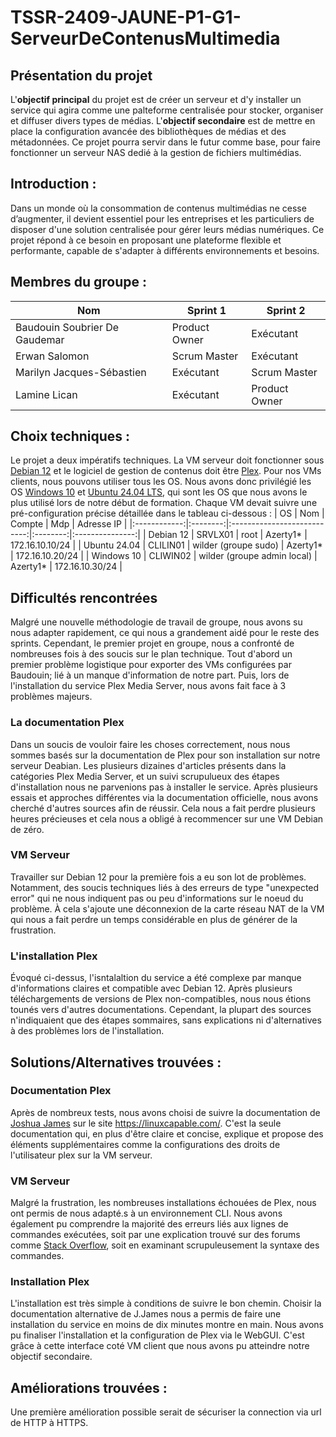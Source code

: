 # TSSR-2409-JAUNE-P1-G1-ServeurDeContenusMultimedia

## Présentation du projet
L'**objectif principal** du projet est de créer un serveur et d'y installer un service qui agira comme une palteforme centralisée pour stocker, organiser et diffuser divers types de médias.
L'**objectif secondaire** est de mettre en place la configuration avancée des bibliothèques de médias et des métadonnées. Ce projet pourra servir dans le futur comme base, pour faire fonctionner un serveur NAS dedié à la gestion de fichiers multimédias. 

## Introduction : 
Dans un monde où la consommation de contenus multimédias ne cesse d’augmenter, il devient essentiel pour les entreprises et les particuliers de disposer d'une solution centralisée pour gérer leurs médias numériques. Ce projet répond à ce besoin en proposant une plateforme flexible et performante, capable de s'adapter à différents environnements et besoins.

## Membres du groupe :
| Nom                           | Sprint 1      | Sprint 2      |
|-------------------------------|---------------|---------------|
| Baudouin Soubrier De Gaudemar | Product Owner | Exécutant     |
| Erwan Salomon                 | Scrum Master  | Exécutant     |
| Marilyn Jacques-Sébastien     | Exécutant     | Scrum Master  |
| Lamine Lican                  | Exécutant     | Product Owner |

## Choix techniques :

Le projet a deux impératifs techniques. La VM serveur doit fonctionner sous [Debian 12](https://www.debian.org/) et le logiciel de gestion de contenus doit être [Plex](https://www.plex.tv/). Pour nos VMs clients, nous pouvons utiliser tous les OS.
Nous avons donc privilégié les OS [Windows 10](https://www.microsoft.com/fr-fr/software-download/windows10%20) et [Ubuntu 24.04 LTS](https://ubuntu.com/blog/tag/ubuntu-24-04-lts), qui sont les OS que nous avons le plus utilisé lors de notre début de formation.
Chaque VM devait suivre une pré-configuration précise détaillée dans le tableau ci-dessous :
|     OS       |    Nom   |            Compte           |    Mdp   |    Adresse IP   |
|:------------:|:--------:|:---------------------------:|:--------:|:---------------:|
|   Debian 12  |  SRVLX01 |             root            | Azerty1* | 172.16.10.10/24 |
| Ubuntu 24.04 | CLILIN01 |     wilder (groupe sudo)    | Azerty1* | 172.16.10.20/24 |
|  Windows 10  | CLIWIN02 | wilder (groupe admin local) | Azerty1* | 172.16.10.30/24 |


## Difficultés rencontrées

Malgré une nouvelle méthodologie de travail de groupe, nous avons su nous adapter rapidement, ce qui nous a grandement aidé pour le reste des sprints. Cependant, le premier projet en groupe, nous a confronté de nombreuses fois à des soucis sur le plan technique. Tout d'abord un premier problème logistique pour exporter des VMs configurées par Baudouin; lié à un manque d'information de notre part. Puis, lors de l'installation du service Plex Media Server, nous avons fait face à 3 problèmes majeurs.

### La documentation Plex
Dans un soucis de vouloir faire les choses correctement, nous nous sommes basés sur la documentation de Plex pour son installation sur notre serveur Deabian. Les plusieurs dizaines d'articles présents dans la catégories Plex Media Server, et un suivi scrupulueux des étapes d'installation nous ne parvenions pas à installer le service. Après plusieurs essais et approches différentes via la documentation officielle, nous avons cherché d'autres sources afin de réussir.
Cela nous a fait perdre plusieurs heures précieuses et cela nous a obligé à recommencer sur une VM Debian de zéro.


### VM Serveur 
Travailler sur Debian 12 pour la première fois a eu son lot de problèmes. Notamment, des soucis techniques liés à des erreurs de type "unexpected error" qui ne nous indiquent pas ou peu d'informations sur le noeud du problème. À cela s'ajoute une déconnexion de la carte réseau NAT de la VM qui nous a fait perdre un temps considérable en plus de générer de la frustration.  

### L'installation Plex
Évoqué ci-dessus, l'isntalaltion du service a été complexe par manque d'informations claires et compatible avec Debian 12. Après plusieurs téléchargements de versions de Plex non-compatibles, nous nous étions tounés vers d'autres documentations. Cependant, la plupart des sources n'indiquaient que des étapes sommaires, sans explications ni d'alternatives à des problèmes lors de l'installation.   

## Solutions/Alternatives trouvées :

### Documentation Plex
Après de nombreux tests, nous avons choisi de suivre la documentation de [Joshua James](https://twitter.com/joshism_j) sur le site https://linuxcapable.com/. C'est la seule documentation qui, en plus d'être claire et concise, explique et propose des éléments supplémentaires comme la configurations des droits de l'utilisateur plex sur la VM serveur. 

### VM Serveur
Malgré la frustration, les nombreuses installations échouées de Plex, nous ont permis de nous adapté.s à un environnement CLI. Nous avons également pu comprendre la majorité des erreurs liés aux lignes de     commandes exécutées, soit par une explication trouvé sur des forums comme [Stack Overflow](https://stackoverflow.com/), soit en examinant scrupuleusement la syntaxe des commandes. 

### Installation Plex
L'installation est très simple à conditions de suivre le bon chemin. Choisir la documentation alternative de J.James nous a permis de faire une installation du service en moins de dix minutes montre en main.  Nous avons pu finaliser l'installation et la configuration de Plex via le WebGUI. C'est grâce à cette interface coté VM client que nous avons pu atteindre notre objectif secondaire.  


## Améliorations trouvées :
Une première amélioration possible serait de sécuriser la connection via url de HTTP à HTTPS. 
